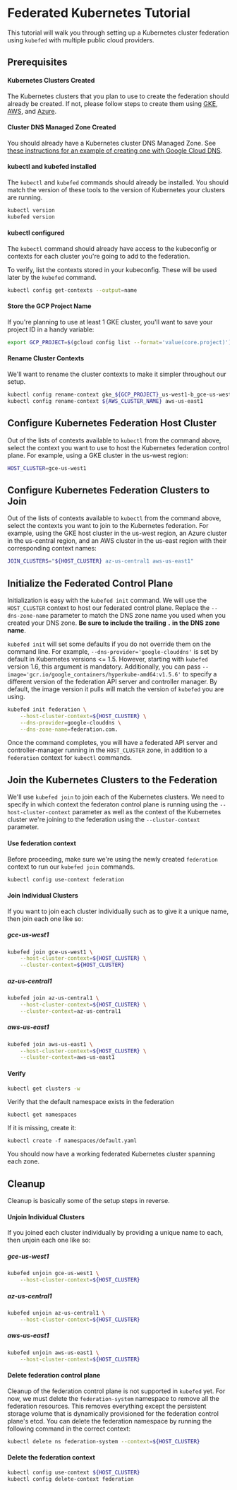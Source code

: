 # Federated Kubernetes Tutorial

This tutorial will walk you through setting up a Kubernetes cluster federation using `kubefed` with multiple public cloud providers.

## Prerequisites

#### Kubernetes Clusters Created

The Kubernetes clusters that you plan to use to create the federation should already be created. If not, please
follow steps to create them using [GKE](kubernetes-cluster-gke-federation.md), [AWS](kubernetes-cluster-aws.md),
and [Azure](kubernetes-cluster-azure.md).

#### Cluster DNS Managed Zone Created

You should already have a Kubernetes cluster DNS Managed Zone. See
[these instructions for an example of creating one with Google Cloud DNS](kubernetes-cluster-gke-federation.md#cluster-dns-managed-zone).

#### kubectl and kubefed installed

The `kubectl` and `kubefed` commands should already be installed. You should match the version of these tools to the version of Kubernetes
your clusters are running.

```bash
kubectl version
kubefed version
```

#### kubectl configured

The `kubectl` command should already have access to the kubeconfig or contexts for each cluster you're going to add to the federation.

To verify, list the contexts stored in your kubeconfig. These will be used later by the `kubefed` command.

```bash
kubectl config get-contexts --output=name
```

#### Store the GCP Project Name

If you're planning to use at least 1 GKE cluster, you'll want to save your project ID in a handy variable:

```bash
export GCP_PROJECT=$(gcloud config list --format='value(core.project)')
```

#### Rename Cluster Contexts

We'll want to rename the cluster contexts to make it simpler throughout our
setup.

```bash
kubectl config rename-context gke_${GCP_PROJECT}_us-west1-b_gce-us-west1 gce-us-west1
kubectl config rename-context ${AWS_CLUSTER_NAME} aws-us-east1
```

## Configure Kubernetes Federation Host Cluster

Out of the lists of contexts available to `kubectl` from the command above, select the context you want to use to host the Kubernetes
federation control plane. For example, using a GKE cluster in the us-west region:

```bash
HOST_CLUSTER=gce-us-west1
```

## Configure Kubernetes Federation Clusters to Join

Out of the lists of contexts available to `kubectl` from the command above, select the contexts you want to join to the Kubernetes
federation. For example, using the GKE host cluster in the us-west region, an Azure cluster in the us-central region, and an AWS cluster
in the us-east region with their corresponding context names:

```bash
JOIN_CLUSTERS="${HOST_CLUSTER} az-us-central1 aws-us-east1"
```

## Initialize the Federated Control Plane

Initialization is easy with the `kubefed init` command. We will use the `HOST_CLUSTER` context to host our federated control plane.
Replace the `--dns-zone-name` parameter to match the DNS zone name you used when you created your DNS zone.
**Be sure to include the trailing `.` in the DNS zone name**.

`kubefed init` will set some defaults if you do not override them on the command line.
For example, `--dns-provider='google-clouddns'` is set by default in Kubernetes versions <= 1.5. However, starting with `kubefed` version
1.6, this argument is mandatory. Additionally, you can pass `--image='gcr.io/google_containers/hyperkube-amd64:v1.5.6'`
to specify a different version of the federation API server and controller manager. By default, the image version it pulls will
match the version of `kubefed` you are using.

```bash
kubefed init federation \
    --host-cluster-context=${HOST_CLUSTER} \
    --dns-provider=google-clouddns \
    --dns-zone-name=federation.com.
```

Once the command completes, you will have a federated API server and controller-manager running in the `HOST_CLUSTER` zone, in addition
to a `federation` context for `kubectl` commands.

## Join the Kubernetes Clusters to the Federation

We'll use `kubefed join` to join each of the Kubernetes clusters. We need to specify in which context the federaton control plane
is running using the `--host-cluster-context` parameter as well as the context of the Kubernetes cluster we're joining to the federation using
the `--cluster-context` parameter.

#### Use federation context

Before proceeding, make sure we're using the newly created `federation` context to run our `kubefed join` commands.

```bash
kubectl config use-context federation
```

#### Join Individual Clusters

If you want to join each cluster individually such as to give it a unique name, then join each one like so:

##### gce-us-west1

```bash
kubefed join gce-us-west1 \
    --host-cluster-context=${HOST_CLUSTER} \
    --cluster-context=${HOST_CLUSTER}
```

##### az-us-central1

```bash
kubefed join az-us-central1 \
    --host-cluster-context=${HOST_CLUSTER} \
    --cluster-context=az-us-central1
```

##### aws-us-east1

```bash
kubefed join aws-us-east1 \
    --host-cluster-context=${HOST_CLUSTER} \
    --cluster-context=aws-us-east1
```

#### Verify

```bash
kubectl get clusters -w
```

Verify that the default namespace exists in the federation

```
kubectl get namespaces
```

If it is missing, create it:

```
kubectl create -f namespaces/default.yaml
```

You should now have a working federated Kubernetes cluster spanning each zone.

## Cleanup

Cleanup is basically some of the setup steps in reverse.

#### Unjoin Individual Clusters

If you joined each cluster individually by providing a unique name to each, then unjoin each one like so:

##### gce-us-west1

```bash
kubefed unjoin gce-us-west1 \
    --host-cluster-context=${HOST_CLUSTER}
```

##### az-us-central1

```bash
kubefed unjoin az-us-central1 \
    --host-cluster-context=${HOST_CLUSTER}
```

##### aws-us-east1

```bash
kubefed unjoin aws-us-east1 \
    --host-cluster-context=${HOST_CLUSTER}
```

#### Delete federation control plane

Cleanup of the federation control plane is not supported in `kubefed` yet.
For now, we must delete the `federation-system` namespace to remove all the federation resources.
This removes everything except the persistent storage volume that is dynamically provisioned for the
federation control plane's etcd. You can delete the federation namespace by running the
following command in the correct context:

```bash
kubectl delete ns federation-system --context=${HOST_CLUSTER}
```

#### Delete the federation context

```bash
kubectl config use-context ${HOST_CLUSTER}
kubectl config delete-context federation
```
